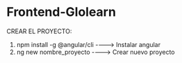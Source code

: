 # Frontend-Glolearn

CREAR EL PROYECTO:

1. npm install -g @angular/cli ----> Instalar angular
2. ng new nombre_proyecto ----> Crear nuevo proyecto
